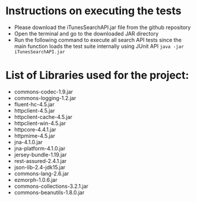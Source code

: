 # Instructions on executing the tests
* Please download the iTunesSearchAPI.jar file from the github repository
* Open the terminal and go to the downloaded JAR directory 
* Run the following command to execute all search API tests since the main function loads the test suite internally using JUnit API
```java -jar iTunesSearchAPI.jar```

 # List of Libraries used for the project:
* commons-codec-1.9.jar
* commons-logging-1.2.jar
* fluent-hc-4.5.jar
* httpclient-4.5.jar
* httpclient-cache-4.5.jar
* httpclient-win-4.5.jar
* httpcore-4.4.1.jar
* httpmime-4.5.jar
* jna-4.1.0.jar
* jna-platform-4.1.0.jar
* jersey-bundle-1.19.jar
* rest-assured-2.4.1.jar
* json-lib-2.4-jdk15.jar
* commons-lang-2.6.jar
* ezmorph-1.0.6.jar
* commons-collections-3.2.1.jar
* commons-beanutils-1.8.0.jar